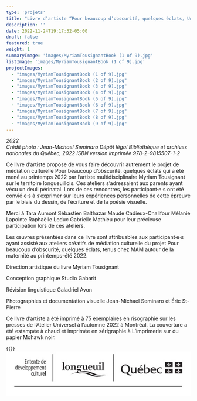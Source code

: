 ```yaml
---
type: 'projets'
title: "Livre d’artiste “Pour beaucoup d’obscurité, quelques éclats, Un projet de médiation culturelle”"
description: ''
date: 2022-11-24T19:17:32-05:00
draft: false
featured: true
weight: 1
summaryImage: 'images/MyriamTousignantBook (1 of 9).jpg'
listImage: 'images/MyriamTousignantBook (1 of 9).jpg'
projectImages:
  - "images/MyriamTousignantBook (1 of 9).jpg"
  - "images/MyriamTousignantBook (2 of 9).jpg"
  - "images/MyriamTousignantBook (3 of 9).jpg"
  - "images/MyriamTousignantBook (4 of 9).jpg"
  - "images/MyriamTousignantBook (5 of 9).jpg"
  - "images/MyriamTousignantBook (6 of 9).jpg"
  - "images/MyriamTousignantBook (7 of 9).jpg"
  - "images/MyriamTousignantBook (8 of 9).jpg"
  - "images/MyriamTousignantBook (9 of 9).jpg"  
---
```


_2022  
Crédit photo : Jean-Michael Seminaro 
Dépôt légal Bibliothèque et archives nationales du Québec, 2022 ISBN version imprimée 978-2-9815507-1-2_

Ce livre d’artiste propose de vous faire découvrir autrement le projet de médiation culturelle Pour beaucoup d’obscurité, quelques éclats qui a été mené au printemps 2022 par l’artiste multidisciplinaire Myriam Tousignant sur le territoire longueuillois. Ces ateliers s’adressaient aux parents ayant vécu un deuil périnatal. Lors de ces rencontres, les participant·e·s ont été convié·e·s à s’exprimer sur leurs expériences personnelles de cette épreuve par le biais du dessin, de l’écriture et de la poésie visuelle.  

Merci à Tara Aumont Sébastien Balthazar Maude Cadieux-Chalifour Mélanie Lapointe Raphaëlle Leduc Gabrielle Mathieu pour leur précieuse participation lors de ces ateliers. 

Les œuvres présentées dans ce livre sont attribuables aux participant·e·s ayant assisté aux ateliers créatifs de médiation culturelle du projet Pour beaucoup d’obscurité, quelques éclats, tenus chez MAM autour de la maternité au printemps-été 2022. 

Direction artistique du livre Myriam Tousignant 

Conception graphique Studio Gabarit  

Révision linguistique Galadriel Avon  

Photographies et documentation visuelle Jean-Michael Seminaro et Éric St-Pierre  

Ce livre d’artiste a été imprimé à 75 exemplaires en risographie sur les presses de l’Atelier Universel à l’automne 2022 à Montréal. La couverture a été estampée à chaud et imprimée en sérigraphie à L’imprimerie sur du papier Mohawk noir. 

{{<partnerlink src="images/logo-mam.png" href="https://www.mam.qc.ca" alt="MAM">}}
![Développement culturel](images/entente-development-culturel.jpg)